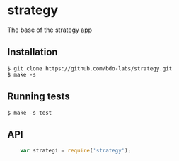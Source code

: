 
strategy
============

The base of the strategy app


## Installation

    $ git clone https://github.com/bdo-labs/strategy.git
    $ make -s


## Running tests

    $ make -s test


## API

```Javascript
    var strategi = require('strategy');
```




